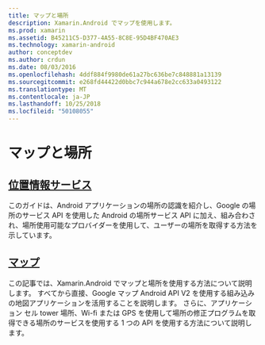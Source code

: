 ```yaml
---
title: マップと場所
description: Xamarin.Android でマップを使用します。
ms.prod: xamarin
ms.assetid: B45211C5-D377-4A55-8C8E-95D4BF470AE3
ms.technology: xamarin-android
author: conceptdev
ms.author: crdun
ms.date: 08/03/2016
ms.openlocfilehash: 4ddf884f9980de61a27bc636be7c848881a13139
ms.sourcegitcommit: e268fd44422d0bbc7c944a678e2cc633a0493122
ms.translationtype: MT
ms.contentlocale: ja-JP
ms.lasthandoff: 10/25/2018
ms.locfileid: "50108055"
---
```

# <a name="maps-and-location"></a>マップと場所


##  <a name="location-servicesandroidplatformmaps-and-locationlocationmd"></a>[位置情報サービス](~/android/platform/maps-and-location/location.md)

このガイドは、Android アプリケーションの場所の認識を紹介し、Google の場所のサービス API を使用した Android の場所サービス API に加え、組み合わされ、場所使用可能なプロバイダーを使用して、ユーザーの場所を取得する方法を示しています。


##  <a name="mapsandroidplatformmaps-and-locationmapsindexmd"></a>[マップ](~/android/platform/maps-and-location/maps/index.md)

この記事では、Xamarin.Android でマップと場所を使用する方法について説明します。 すべてから直接、Google マップ Android API V2 を使用する組み込みの地図アプリケーションを活用することを説明します。 さらに、アプリケーション セル tower 場所、Wi-fi または GPS を使用して場所の修正プログラムを取得できる場所のサービスを使用する 1 つの API を使用する方法について説明します。

